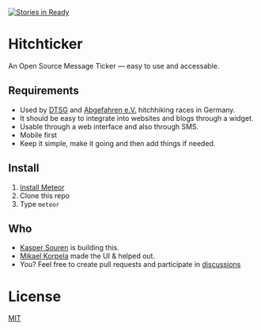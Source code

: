 [![Stories in Ready](https://badge.waffle.io/guaka/hitchticker.png?label=ready&title=Ready)](https://waffle.io/guaka/hitchticker)
# Hitchticker

An Open Source Message Ticker — easy to use and accessable.

## Requirements
- Used by [DTSG](http://www.sporttrampen.de/) and [Abgefahren e.V.](http://abgefahren-ev.de/) hitchhiking races in Germany.
- It should be easy to integrate into websites and blogs through a widget.
- Usable through a web interface and also through SMS.
- Mobile first
- Keep it simple, make it going and then add things if needed.

## Install
1. [Install Meteor](https://www.meteor.com/install)
2. Clone this repo
3. Type `meteor`

## Who
- [Kasper Souren](http://kasper.re/) is building this.
- [Mikael Korpela](http://kasper.re/) made the UI & helped out.
- You? Feel free to create pull requests and participate in [discussions](https://github.com/guaka/hitchticker/issues)

# License
[MIT](LICENSE)
